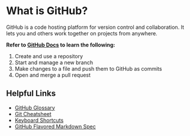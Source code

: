 # What is GitHub?

GitHub is a code hosting platform for version control and collaboration. It lets you and others work together on projects from anywhere.

**Refer to [GitHub Docs](https://docs.github.com/en) to learn the following:**

1. Create and use a repository
2. Start and manage a new branch
3. Make changes to a file and push them to GitHub as commits
4. Open and merge a pull request

## Helpful Links

- [GitHub Glossary](https://docs.github.com/en/get-started/quickstart/github-glossary)
- [Git Cheatsheet](https://docs.github.com/en/get-started/quickstart/git-cheatsheet)
- [Keyboard Shortcuts](https://docs.github.com/en/get-started/using-github/keyboard-shortcuts)
- [GitHub Flavored Markdown Spec](https://github.github.com/gfm/)
